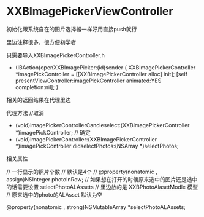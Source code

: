 # XXBImagePickerViewController
初始化跟系统自在的图片选择器一样好用直接push就行


里边注释很多，很方便初学者


只需要导入XXBImagePickerController.h

- (IBAction)openXXBImagePicker:(id)sender {
    XXBImagePickerController  *imagePickController = [[XXBImagePickerController alloc] init];
    [self presentViewController:imagePickController animated:YES completion:nil];
}

相关的返回结果在代理里边



代理方法
//取消
- (void)imagePickerControllerCancleselect:(XXBImagePickerController *)imagePickController;
// 确定
- (void)imagePickerController:(XXBImagePickerController *)imagePickController didselectPhotos:(NSArray *)selectPhotos;

相关属性


//  一行显示的照片个数
//  默认是4个
//
@property(nonatomic , assign)NSInteger photoInRow;
//  如果想在打开的时候原来选中的图片还是选中的话需要设置 selectPhotoALAssets
//  里边放的是 XXBPhotoAlasetModle 模型
//  原来选中的photo的ALAsset 默认为空

@property(nonatomic , strong)NSMutableArray *selectPhotoALAssets;
